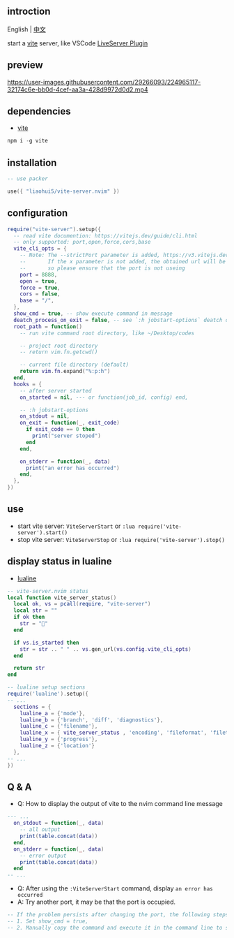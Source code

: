 ## introction

English | [中文](https://github.com/liaohui5/vite-server.nvim/blob/main/README_zh-CN.md)

start a [vite](https://vitejs.dev/) server, like VSCode [LiveServer Plugin](https://marketplace.visualstudio.com/items?itemName=ritwickdey.LiveServer)

## preview

https://user-images.githubusercontent.com/29266093/224965117-32174c6e-bb0d-4cef-aa3a-428d9972d0d2.mp4

## dependencies

- [vite](https://vitejs.dev/)

```js
npm i -g vite
```

## installation

```lua
-- use packer

use({ "liaohui5/vite-server.nvim" })
```

## configuration

```lua
require("vite-server").setup({
  -- read vite documention: https://vitejs.dev/guide/cli.html
  -- only supported: port,open,force,cors,base
  vite_cli_opts = {
    -- Note: The --strictPort parameter is added, https://v3.vitejs.dev/config/server-options.html#server-strictport
    --       If the x parameter is not added, the obtained url will be inaccurate.
    --       so please ensure that the port is not useing
    port = 8888,
    open = true,
    force = true,
    cors = false,
    base = "/",
  },
  show_cmd = true, -- show execute command in message
  deatch_process_on_exit = false, -- see `:h jobstart-options` deatch option
  root_path = function()
    -- run vite command root directory, like ~/Desktop/codes

    -- project root directory
    -- return vim.fn.getcwd()

    -- current file directory (default)
    return vim.fn.expand("%:p:h")
  end,
  hooks = {
    -- after server started
    on_started = nil, --- or function(job_id, config) end,

    -- :h jobstart-options
    on_stdout = nil,
    on_exit = function(_, exit_code)
      if exit_code == 0 then
        print("server stoped")
      end
    end,

    on_stderr = function(_, data)
      print("an error has occurred")
    end,
  },
})
```

## use

- start vite server: `ViteServerStart` or `:lua require('vite-server').start()`
- stop vite server: `ViteServerStop` or `:lua require('vite-server').stop()`

## display status in lualine

- [lualine](https://github.com/nvim-lualine/lualine.nvim)

```lua
-- vite-server.nvim status
local function vite_server_status()
  local ok, vs = pcall(require, "vite-server")
  local str = ""
  if ok then
    str = ""
  end

  if vs.is_started then
    str = str .. " " .. vs.gen_url(vs.config.vite_cli_opts)
  end

  return str
end

-- lualine setup sections
require('lualine').setup({
-- ...
  sections = {
    lualine_a = {'mode'},
    lualine_b = {'branch', 'diff', 'diagnostics'},
    lualine_c = {'filename'},
    lualine_x = { vite_server_status , 'encoding', 'fileformat', 'filetype'},
    lualine_y = {'progress'},
    lualine_z = {'location'}
  },
-- ...
})
```

## Q & A

- Q: How to display the output of vite to the nvim command line message

```lua
--- ...
  on_stdout = function(_, data)
    -- all output
    print(table.concat(data))
  end,
  on_stderr = function(_, data)
    -- error output
    print(table.concat(data))
  end
-- ...
```

- Q: After using the `:ViteServerStart` command, display `an error has occurred`
- A: Try another port, it may be that the port is occupied.

```lua
-- If the problem persists after changing the port, the following steps can be tried:
-- 1. Set show_cmd = true,
-- 2. Manually copy the command and execute it in the command line to see if the error can be resolved.
```
